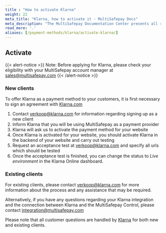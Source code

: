 ```yaml
---
title : "How to activate Klarna"
weight: 22
meta_title: "Klarna, how to activate it - MultiSafepay Docs"
meta_description: "The MultiSafepay Documentation Center presents all relevant information about our Plugins and API. You can also find support pages for payment methods, tools and general questions as well as the contact details of our Support and Integration Teams."
read_more: '.'
aliases: [/payment-methods/klarna/activate-klarna/]
---
```

## Activate
{{< alert-notice >}} Note: Before applying for Klarna, please check your eligibility with your MultiSafepay account manager at <sales@multisafepay.com> {{< /alert-notice >}}
 
### New clients
To offer Klarna as a payment method to your customers, it is first necessary to sign an agreement with [Klarna.com](https://www.klarna.com/nl/zakelijk)

1. Contact <verkoop@klarna.com> for information regarding signing up as a new client
2. Inform Klarna that you will be using MultiSafepay as a payment provider
3. Klarna will ask us to activate the payment method for your website
4. Once Klarna is activated for your website, you should activate Klarna in the backend of your website and carry out testing
5. Request an acceptance test at <verkoop@klarna.com> and specify all urls which should be tested
6. Once the acceptance test is finished, you can change the status to _Live environment_ in the Klarna Online dashboard.

### Existing clients

For existing clients, please contact <verkoop@klarna.com> for more information about the process and any assistance that may be required.

Alternatively, if you have any questions regarding your Klarna integration and the connection between Klarna and the MultiSafepay Control, please contact <integration@multisafepay.com>

Please note that all customer questions are handled by [Klarna](https://www.klarna.com/nl/klantenservice) for both new and existing clients.
